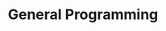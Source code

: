 ---
view: category
lang: en
order: 2
title: General Programming
description: Tips and Tricks for programming, in general
excerpt: General Tips and Tricks for Programming
slug: programming
meta:
  - property: og:image
    content: https://ktquez.com/share/ktquez-play-image-share.png
  - name: twitter:image
    content: https://ktquez.com/share/ktquez-play-image-share.png
---